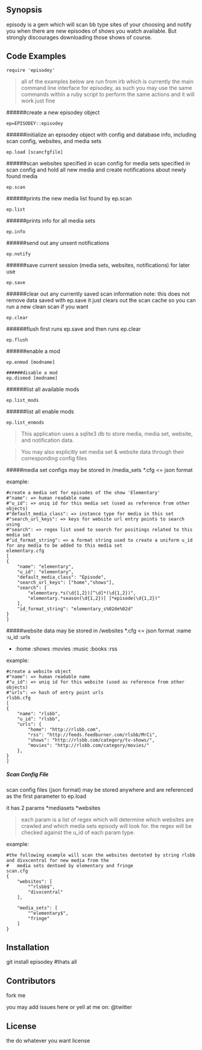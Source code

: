 ## Synopsis

episody is a gem which will scan bb type sites of your choosing and notify you when there are new episodes of shows you watch available.  But strongly discourages downloading those shows of course.

## Code Examples
`require 'episodey'`

>all of the examples below are run from irb which is currently the main command line interface for episodey, as such you may use the same commands within a ruby script to perform the same actions and it will work just fine

######create a new episodey object
```
ep=EPISODEY::episodey
```

######initialize an episodey object with config and database info, including scan config, websites, and media sets
```
ep.load [scancfgfile]
```

######scan websites specified in scan config for media sets specified in scan config and hold all new media and create notifications about newly found media
```
ep.scan
```

######prints the new media list found by ep.scan
```
ep.list
```

######prints info for all media sets
```
ep.info
```

######send out any unsent notifications
```
ep.notify
```

######save current session (media sets, websites, notifications) for later use
```
ep.save
```

######clear out any currently saved scan information 
note: this does not remove data saved with ep.save it just clears out the scan cache so you can run a new clean scan if you want
```
ep.clear
```

######flush first runs ep.save and then runs ep.clear
```
ep.flush
```

######enable a mod
```
ep.enmod [modname]
```

```
######disable a mod
ep.dismod [modname]
```

######list all available mods
```
ep.list_mods
```

######list all enable mods
```
ep.list_enmods
```


>This application uses a sqlite3 db to store media, media set, website, and notification data.

>You may also explicitly set media set & website data through their corresponding config files

#####media set configs may be stored in
/media_sets
	*.cfg <= json format

example:
```
#create a media set for episodes of the show 'Elementary'
#"name": => human readable name
#"u_id": => uniq id for this media set (used as reference from other objects)
#"default_media_class": => instance type for media in this set
#"search_url_keys": => keys for website url entry points to search using
#"search": => regex list used to search for positings related to this media set
#"id_format_string": => a format string used to create a uniform u_id for any media to be added to this media set
elementary.cfg
[
{
	"name": "elementary",
	"u_id": "elementary",
	"default_media_class": "Episode",
	"search_url_keys": ["home","shows"],
	"search": [
		"elementary.*s(\d{1,2})[^\d]*(\d{1,2})",
		"elementary.*season(\d{1,2})[ ]*episode(\d{1,2})"
	],
	"id_format_string": "elementary_s%02de%02d"
}
]
```

#####website data may be stored in
/websites
	*.cfg <= json format
:name
:u_id
:urls
-	:home
	:shows
	:movies
	:music
	:books
	:rss

example:
```
#create a website object
#"name": => human readable name
#"u_id": => uniq id for this website (used as reference from other objects)
#"urls": => hash of entry point urls
rlsbb.cfg
[
{
	"name": "rlsbb",
	"u_id": "rlsbb",
	"urls": {
		"home": "http://rlsbb.com",
		"rss": "http://feeds.feedburner.com/rlsbb/MrCi",
		"shows": "http://rlsbb.com/category/tv-shows/",
		"movies": "http://rlsbb.com/category/movies/"
	},
}
]
```

##### Scan Config File
scan config files (json format) may be stored anywhere and are referenced as the first parameter to ep.load

it has 2 params 
	*mediasets
	*websites

>each param is a list of regex which will determine which websites are crawled and which media sets episody will look for. the regex will be checked against the u_id of each param type.

example:
```
#the following example will scan the websites dentoted by string rlsbb and divxcentral for new media from the 
#	media sets dentoed by elementary and fringe
scan.cfg
{
	"websites": [
		"^rlsbb$",
		"divxcentral"
	],

	"media_sets": [
		"^elementary$",
		"fringe"
	]
}
```


## Installation

git install episodey #thats all


## Contributors

fork me

you may add issues here or yell at me on:
@twitter

## License

the do whatever you want license

